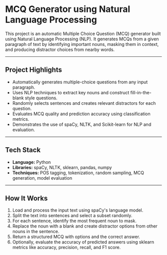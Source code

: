 # MCQ Generator using Natural Language Processing

This project is an automatic Multiple Choice Question (MCQ) generator built using Natural Language Processing (NLP). It generates MCQs from a given paragraph of text by identifying important nouns, masking them in context, and producing distractor choices from nearby words.

---

## Project Highlights

- Automatically generates multiple-choice questions from any input paragraph.
- Uses NLP techniques to extract key nouns and construct fill-in-the-blank style questions.
- Randomly selects sentences and creates relevant distractors for each question.
- Evaluates MCQ quality and prediction accuracy using classification metrics.
- Demonstrates the use of spaCy, NLTK, and Scikit-learn for NLP and evaluation.

---

## Tech Stack

- **Language:** Python
- **Libraries:** spaCy, NLTK, sklearn, pandas, numpy
- **Techniques:** POS tagging, tokenization, random sampling, MCQ generation, model evaluation

---

## How It Works

1. Load and process the input text using spaCy's language model.
2. Split the text into sentences and select a subset randomly.
3. For each sentence, identify the most frequent noun to mask.
4. Replace the noun with a blank and create distractor options from other nouns in the sentence.
5. Return a structured MCQ with options and the correct answer.
6. Optionally, evaluate the accuracy of predicted answers using sklearn metrics like accuracy, precision, recall, and F1 score.

